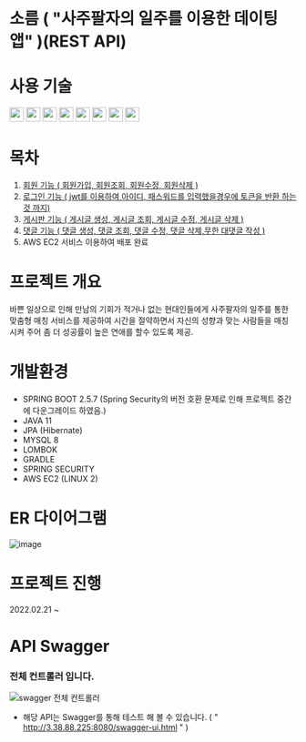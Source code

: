 # 소름 ( "사주팔자의 일주를 이용한 데이팅앱" )(REST API)

# 사용 기술
<img src="https://img.shields.io/badge/JAVA-007396?style=flat&logo=java&logoColor=white" height="25"/>  <img src="https://img.shields.io/badge/SPRING BOOT-6DB33F?style=flat&logo=springboot&logoColor=white" height="25"/>  <img src="https://img.shields.io/badge/JPA-90E59A?style=flat&logo=JPA&logoColor=white" height="25"/>  <img src="https://img.shields.io/badge/MYSQL-4479A1?style=flat&logo=MYSQL&logoColor=white" height="25"/> <img src="https://img.shields.io/badge/LOMBOK-FF5722?style=flat&logo=LOMBOK&logoColor=white" height="25"/>  <img src="https://img.shields.io/badge/GRADLE-02303A?style=flat&logo=GRADLE&logoColor=white" height="25"/>  <img src="https://img.shields.io/badge/AWS EC2-232F3E?style=flat&logo=Amazon AWS&logoColor=white" height="25"/>  <img src="https://img.shields.io/badge/SPRING SECURITY-6DB33F?style=flat&logo=Spring Security&logoColor=white" height="25"/>
# 목차
   1. [회원 기능 ( 회원가입, 회원조회, 회원수정, 회원삭제 )](https://github.com/jojojojocho/jpadating/blob/main/doc/회원가입.md)
   2. [로그인 기능 ( jwt를 이용하여 아이디, 패스워드를 입력했을경우에 토큰을 반환 하는 것 까지)](https://github.com/jojojojocho/jpadating/blob/main/doc/로그인.md)
   3. [게시판 기능 ( 게시글 생성, 게시글 조회, 게시글 수정, 게시글 삭제 )](https://github.com/jojojojocho/jpadating/blob/main/doc/게시판.md)
   4. [댓글 기능 ( 댓글 생성, 댓글 조회, 댓글 수정, 댓글 삭제,무한 대댓글 작성 )](https://github.com/jojojojocho/jpadating/blob/main/doc/댓글.md)
   5. AWS EC2 서비스 이용하여 배포 완료

# 프로젝트 개요
   바쁜 일상으로 인해 만남의 기회가 적거나 없는 현대인들에게 사주팔자의 일주를 통한 맞춤형 매칭 서비스를 제공하여 
  시간을 절약하면서 자신의 성향과 맞는 사람들을 매칭 시켜 주어 좀 더 성공률이 높은 연애를 할수 있도록 제공.
  
# 개발환경
* SPRING BOOT 2.5.7 (Spring Security의 버전 호환 문제로 인해 프로젝트 중간에 다운그레이드 하였음.)
* JAVA 11
* JPA (Hibernate)
* MYSQL 8
* LOMBOK
* GRADLE
* SPRING SECURITY
* AWS EC2 (LINUX 2)

# ER 다이어그램

![image](https://user-images.githubusercontent.com/43841476/171556284-27065649-aa01-4b13-8af0-b97bf590fd77.png)


# 프로젝트 진행

2022.02.21 ~ 

# API Swagger
### 전체 컨트롤러 입니다.
![swagger 전체 컨트롤러](https://user-images.githubusercontent.com/43841476/166875673-c9cd5b27-774e-4d7f-8acb-0f1df9edda90.png)

* 해당 API는 Swagger를 통해 테스트 해 볼 수 있습니다. ( " http://3.38.88.225:8080/swagger-ui.html " )

